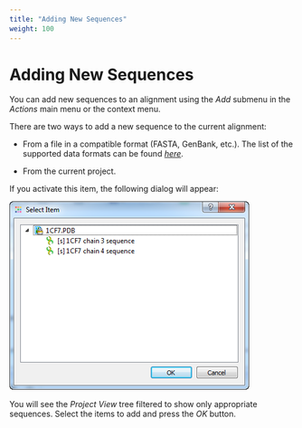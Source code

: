 ```yaml
---
title: "Adding New Sequences"
weight: 100
---
```


# Adding New Sequences

You can add new sequences to an alignment using the _Add_ submenu in the _Actions_ main menu or the context menu.

There are two ways to add a new sequence to the current alignment:

*   From a file in a compatible format (FASTA, GenBank, etc.). The list of the supported data formats can be found [_here_](Appendix-A.supported-file-formats.md).

*   From the current project.

If you activate this item, the following dialog will appear:

![](/images/65929678/65929679.png)

You will see the _Project View_ tree filtered to show only appropriate sequences. Select the items to add and press the _OK_ button.